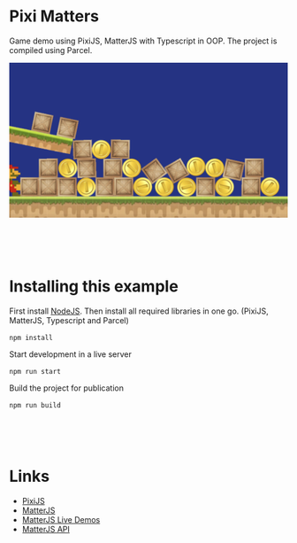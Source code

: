 # Pixi Matters

Game demo using PixiJS, MatterJS with Typescript in OOP. The project is compiled using Parcel. 

![screen](./src/images/screen.png)

<br>
<br>
<br>

# Installing this example

First install [NodeJS](https://nodejs.org/en/). Then install all required libraries in one go. (PixiJS, MatterJS, Typescript and Parcel)

```
npm install
```

Start development in a live server
```
npm run start
```
Build the project for publication
```
npm run build
```


<br>
<br>
<br>


# Links

- [PixiJS](https://pixijs.io/guides/basics/getting-started.html)
- [MatterJS](https://brm.io/matter-js/)
- [MatterJS Live Demos](https://brm.io/matter-js/demo/)
- [MatterJS API](https://brm.io/matter-js/docs/)
